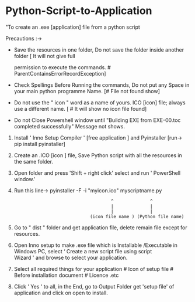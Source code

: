 # Python-Script-to-Application

"To create an .exe [application] file from a python script 


   Precautions :->

                
   * Save the resources in one folder, Do not save the folder inside another folder [ It will not give full                
     
     permission to execute the commands. # ParentContainsErrorRecordException]
  
   * Check Spellings Before Running the commands, Do not put any Space in your main python programme Name. [# File not found show]
   
   * Do not use the " icon " word as a name of yours. ICO [icon] file; always use a different name. [ # It will show no icon file found]
   
   * Do not Close Powershell window until "Building EXE from EXE-00.toc completed successfully" Message not shows.     



1. Install ' Inno Setup Compiler ' [free application ] and Pyinstaller [run->    pip install pyinstaller]

2. Create an .ICO [icon ] file, Save Python script with all the resources in the same folder.

3. Open folder and press 'Shift + right click' select and run ' PowerShell  window.'

3. Run this line->     pyinstaller -F -i "myicon.ico" myscriptname.py 


                                            ^              ^ 
                                            |              |
                                            |              | 
                                    (icon file name ) (Python file name)  

4. Go to " dist " folder and get application file, delete remain file except for resources.

5. Open Inno setup to make .exe file which is Installable /Executable in Windows PC, select ‘ Create a new script file using script       
   Wizard ' and browse to select your application. 


6. Select all required things for your application # Icon of setup file # Before installation document # Licence .etc 
   

7. Click  ' Yes ' to all, in the End, go to Output Folder get 'setup file'  of application and click on open  to install.

